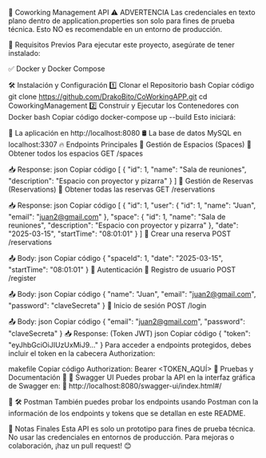 🚀 Coworking Management API
⚠️ ADVERTENCIA
Las credenciales en texto plano dentro de application.properties son solo para fines de prueba técnica. Esto NO es recomendable en un entorno de producción.

📌 Requisitos Previos
Para ejecutar este proyecto, asegúrate de tener instalado:

✅ Docker y Docker Compose

🛠 Instalación y Configuración
1️⃣ Clonar el Repositorio
bash
Copiar código
git clone https://github.com/DrakoBito/CoWorkingAPP.git
cd CoworkingManagement
2️⃣ Construir y Ejecutar los Contenedores con Docker
bash
Copiar código
docker-compose up --build
Esto iniciará:

📌 La aplicación en http://localhost:8080
🛢 La base de datos MySQL en localhost:3307
🔥 Endpoints Principales
🏢 Gestión de Espacios (Spaces)
📌 Obtener todos los espacios
GET /spaces

📥 Response:
json
Copiar código
[
{
"id": 1,
"name": "Sala de reuniones",
"description": "Espacio con proyector y pizarra"
}
]
📅 Gestión de Reservas (Reservations)
📌 Obtener todas las reservas
GET /reservations

📥 Response:
json
Copiar código
[
{
"id": 1,
"user": { "id": 1, "name": "Juan", "email": "juan2@gmail.com" },
"space": { "id": 1, "name": "Sala de reuniones", "description": "Espacio con proyector y pizarra" },
"date": "2025-03-15",
"startTime": "08:01:01"
}
]
📌 Crear una reserva
POST /reservations

📤 Body:
json
Copiar código
{
"spaceId": 1,
"date": "2025-03-15",
"startTime": "08:01:01"
}
🔐 Autenticación
📌 Registro de usuario
POST /register

📤 Body:
json
Copiar código
{
"name": "Juan",
"email": "juan2@gmail.com",
"password": "claveSecreta"
}
📌 Inicio de sesión
POST /login

📤 Body:
json
Copiar código
{
"email": "juan2@gmail.com",
"password": "claveSecreta"
}
📥 Response: (Token JWT)
json
Copiar código
{
"token": "eyJhbGciOiJIUzUxMiJ9..."
}
Para acceder a endpoints protegidos, debes incluir el token en la cabecera Authorization:

makefile
Copiar código
Authorization: Bearer <TOKEN_AQUÍ>
🧪 Pruebas y Documentación
📌 📜 Swagger UI
Puedes probar la API en la interfaz gráfica de Swagger en:
🔗 http://localhost:8080/swagger-ui/index.html#/

📌 🛠 Postman
También puedes probar los endpoints usando Postman con la información de los endpoints y tokens que se detallan en este README.

🚀 Notas Finales
Esta API es solo un prototipo para fines de prueba técnica.
No usar las credenciales en entornos de producción.
Para mejoras o colaboración, ¡haz un pull request! 😊
